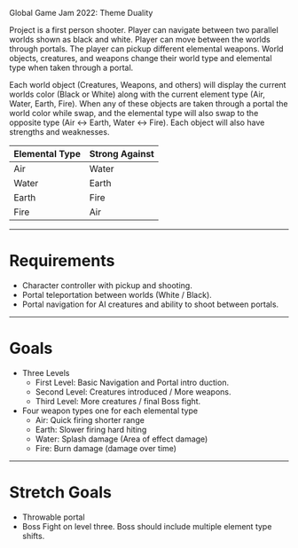 Global Game Jam 2022: Theme Duality

Project is a first person shooter. Player can navigate between two parallel worlds shown as black and white. Player can move between the worlds through portals. The player can pickup different elemental weapons. World objects, creatures, and weapons change their world type and elemental type when taken through a portal.

Each world object (Creatures, Weapons, and others) will display the current worlds color (Black or White) along with the current element type (Air, Water, Earth, Fire). When any of these objects are taken through a portal the world color while swap, and the elemental type will also swap to the opposite type (Air <-> Earth, Water <-> Fire). Each object will also have strengths and weaknesses.

| Elemental Type | Strong Against |
| --- | --- |
| Air | Water |
| Water | Earth |
| Earth | Fire |
| Fire | Air |

___
# Requirements
* Character controller with pickup and shooting.
* Portal teleportation between worlds (White / Black).
* Portal navigation for AI creatures and ability to shoot between portals.
___
# Goals
* Three Levels
  * First Level: Basic Navigation and Portal intro duction.
  * Second Level: Creatures introduced / More weapons.
  * Third Level: More creatures / final Boss fight.
* Four weapon types one for each elemental type
  * Air: Quick firing shorter range
  * Earth: Slower firing hard hiting
  * Water: Splash damage (Area of effect damage)
  * Fire: Burn damage (damage over time)

___
# Stretch Goals
* Throwable portal
* Boss Fight on level three. Boss should include multiple element type shifts.
